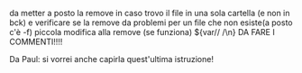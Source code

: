 da metter a posto la remove in caso trovo il file in una sola cartella (e non in bck) e
verificare se la remove da problemi per un file che non esiste(a posto c'è -f)
piccola modifica alla remove (se funziona) ${var// /\n}
DA FARE I COMMENTI!!!!

Da Paul: si vorrei anche capirla quest'ultima istruzione!
